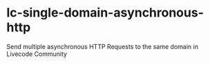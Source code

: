 # lc-single-domain-asynchronous-http
Send multiple asynchronous HTTP Requests to the same domain in Livecode Community
